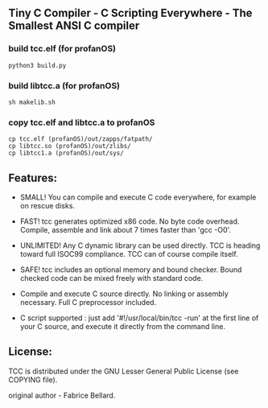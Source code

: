 Tiny C Compiler - C Scripting Everywhere - The Smallest ANSI C compiler
-----------------------------------------------------------------------

### build tcc.elf (for profanOS)
```
python3 build.py
```

### build libtcc.a (for profanOS)
```
sh makelib.sh
```

### copy tcc.elf and libtcc.a to profanOS
```
cp tcc.elf (profanOS)/out/zapps/fatpath/
cp libtcc.so (profanOS)/out/zlibs/
cp libtcc1.a (profanOS)/out/sys/
```

Features:
--------

- SMALL! You can compile and execute C code everywhere, for example on
  rescue disks.

- FAST! tcc generates optimized x86 code. No byte code
  overhead. Compile, assemble and link about 7 times faster than 'gcc
  -O0'.

- UNLIMITED! Any C dynamic library can be used directly. TCC is
  heading toward full ISOC99 compliance. TCC can of course compile
  itself.

- SAFE! tcc includes an optional memory and bound checker. Bound
  checked code can be mixed freely with standard code.

- Compile and execute C source directly. No linking or assembly
  necessary. Full C preprocessor included.

- C script supported : just add '#!/usr/local/bin/tcc -run' at the first
  line of your C source, and execute it directly from the command
  line.

License:
-------

TCC is distributed under the GNU Lesser General Public License (see
COPYING file).

original author - Fabrice Bellard.
